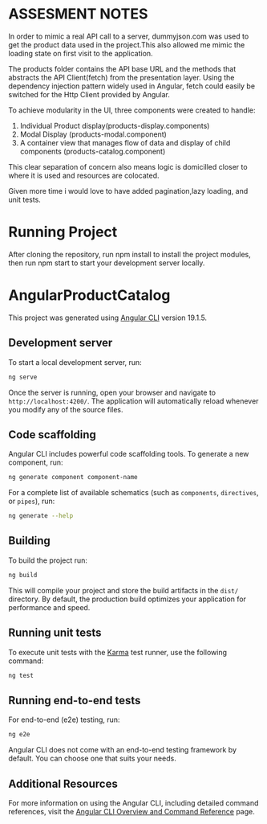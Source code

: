 # ASSESMENT NOTES

In order to mimic a real API call to a server, dummyjson.com was used to get the product data used in the project.This also allowed me mimic the loading state on first visit to the application.

The products folder contains the API base URL and the methods that abstracts the API Client(fetch) from the presentation layer. Using the dependency injection pattern widely used in Angular, fetch could easily be switched for the Http Client provided by Angular.

To achieve modularity in the UI, three components were created to handle:

1. Individual Product display(products-display.components)
2. Modal Display (products-modal.component)
3. A container view that manages flow of data and display of child components (products-catalog.component)

This clear separation of concern also means logic is domicilled closer to where it is used and resources are colocated.

Given more time i would love to have added pagination,lazy loading, and unit tests.

# Running Project
After cloning the repository,  run npm install to install the project modules, then run npm start to start your development server locally.

# AngularProductCatalog

This project was generated using [Angular CLI](https://github.com/angular/angular-cli) version 19.1.5.

## Development server

To start a local development server, run:

```bash
ng serve
```

Once the server is running, open your browser and navigate to `http://localhost:4200/`. The application will automatically reload whenever you modify any of the source files.

## Code scaffolding

Angular CLI includes powerful code scaffolding tools. To generate a new component, run:

```bash
ng generate component component-name
```

For a complete list of available schematics (such as `components`, `directives`, or `pipes`), run:

```bash
ng generate --help
```

## Building

To build the project run:

```bash
ng build
```

This will compile your project and store the build artifacts in the `dist/` directory. By default, the production build optimizes your application for performance and speed.

## Running unit tests

To execute unit tests with the [Karma](https://karma-runner.github.io) test runner, use the following command:

```bash
ng test
```

## Running end-to-end tests

For end-to-end (e2e) testing, run:

```bash
ng e2e
```

Angular CLI does not come with an end-to-end testing framework by default. You can choose one that suits your needs.

## Additional Resources

For more information on using the Angular CLI, including detailed command references, visit the [Angular CLI Overview and Command Reference](https://angular.dev/tools/cli) page.
